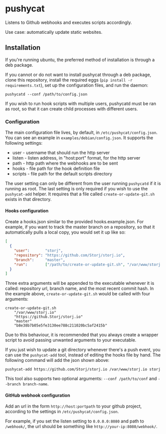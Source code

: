 pushycat
=========

Listens to Github webhooks and executes scripts accordingly.

Use case: automatically update static websites.

## Installation

If you're running ubuntu, the preferred method of installation is through a deb
package.

If you cannot or do not want to install pushycat through a deb package, clone
this repository, install the required eggs (`pip install -r requirements.txt`),
set up the configuration files, and run the daemon:

```
pushycatd --conf /path/to/config.json
```

If you wish to run hook scripts with multiple users, pushycatd must be ran as
root, so that it can create child processes with different users.


### Configuration

The main configuration file lives, by default, in `/etc/pushycat/config.json`.
You can see an example in `examples/debian/config.json`. It supports the following settings:

- user - username that should run the http server
- listen - listen address, in "host:port" format, for the http server
- path - http path where the webhooks are to be sent
- hooks - file path for the hook definition file
- scripts - file path for the default scripts directory

The user setting can only be different from the user running `pushycatd` if it
is running as root. The last setting is only required if you wish to use the
`pushycat-add` helper. It requires that a file called `create-or-update-git.sh`
exists in that directory.


#### Hooks configuration

Create a hooks.json similar to the provided hooks.example.json. For example, if
you want to track the master branch on a repository, so that it automatically
pulls a local copy, you would set it up like so:

```json
[
  {
    "user":       "storj",
    "repository": "https://github.com/Storj/storj.io",
    "branch":     "master",
    "run":        ["/path/to/create-or-update-git.sh", "/var/www/storj.io"]
  }
]
```

Three extra arguments will be appended to the executable whenever it is called:
repository url, branch name, and the most recent commit hash. In the example
above, `create-or-update-git.sh` would be called with four arguments:

```
create-or-update-git.sh
    "/var/www/storj.io"
    "https://github.Storj/storj.io"
    "master"
    "b8e38b7b05e5fe3130ee788c211020bc5af2415b"
```

Due to this behaviour, it is recommended that you always create a wrapper
script to avoid passing unwanted arguments to your executable.

If you just wish to update a git directory whenever there's a push event, you can use
the `pushycat-add` tool, instead of editing the hooks file by hand. The following command
will add the json shown above:

```
pushycat-add https://github.com/Storj/storj.io /var/www/storj.io storj
```

This tool also supports two optional arguments: `--conf /path/to/conf` and
`--branch branch-name`.


#### GitHub webhook configuration

Add an url in the form `http://host:portpath` to your github project, according to
the settings in `/etc/pushycat/config.json`.

For example, if you set the listen setting to `0.0.0.0:8080` and path to `/webhook/`,
the url should be something like `http://your-ip:8080/webhook/`.
